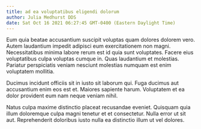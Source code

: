 ```yaml
---
title: ad ea voluptatibus eligendi dolorum
author: Julia Medhurst DDS
date: Sat Oct 16 2021 06:27:45 GMT-0400 (Eastern Daylight Time)
---
```

Eum quia beatae accusantium suscipit voluptas quam dolores dolorem vero. Autem laudantium impedit adipisci eum exercitationem non magni. Necessitatibus minima labore rerum est id quia sunt voluptates. Facere eius voluptatibus culpa voluptas cumque in. Quas laudantium et molestias. Pariatur perspiciatis veniam nesciunt molestias numquam est enim voluptatem mollitia.

 Ducimus incidunt officiis sit in iusto sit laborum qui. Fuga ducimus aut accusantium enim eos est et. Maiores sapiente harum. Voluptatem et ea dolor provident eum nam neque veniam nihil.

 Natus culpa maxime distinctio placeat recusandae eveniet. Quisquam quia illum doloremque culpa magni tenetur et et consectetur. Nulla error ut sit aut. Reprehenderit doloribus iusto nulla ea distinctio illum ut vel dolores.